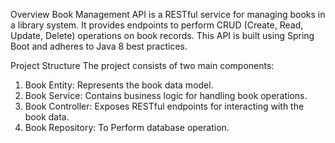 Overview
 Book Management API is a RESTful service for managing books in a library system. It provides endpoints to perform CRUD (Create, Read, Update, Delete) operations on book records.
 This API is built using Spring Boot and adheres to Java 8 best practices.

Project Structure
  The project consists of two main components:

1. Book Entity: Represents the book data model.
2. Book Service: Contains business logic for handling book operations.
3. Book Controller: Exposes RESTful endpoints for interacting with the book data.
4. Book Repository: To Perform database operation.
